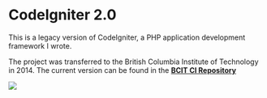 # CodeIgniter 2.0
This is a legacy version of CodeIgniter, a PHP application development framework I wrote.

The project was transferred to the British Columbia Institute of Technology in 2014. The current version can be found in the __[BCIT CI Repository](https://github.com/bcit-ci/CodeIgniter)__

<img src="https://i.imgur.com/kUwRaoo.png">